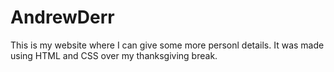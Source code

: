 # AndrewDerr

This is my website where I can give some more personl details. It was made using HTML and CSS over my thanksgiving break. 

